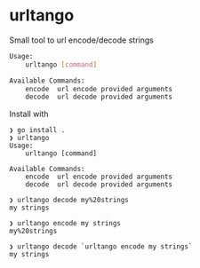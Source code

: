 # urltango

Small tool to url encode/decode strings
```sh
Usage:
    urltango [command]

Available Commands:
    encode	url encode provided arguments
    decode	url decode provided arguments
```

Install with
```
❯ go install .
❯ urltango
Usage:
    urltango [command]

Available Commands:
    encode	url encode provided arguments
    decode	url decode provided arguments

❯ urltango decode my%20strings
my strings

❯ urltango encode my strings
my%20strings

❯ urltango decode `urltango encode my strings`
my strings
```